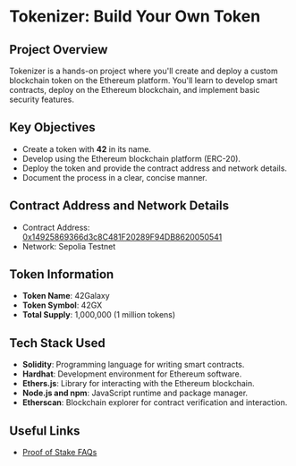 # Tokenizer: Build Your Own Token

## Project Overview
Tokenizer is a hands-on project where you'll create and deploy a custom blockchain token on the Ethereum platform. You'll learn to develop smart contracts, deploy on the Ethereum blockchain, and implement basic security features.

## Key Objectives
- Create a token with **42** in its name.
- Develop using the Ethereum blockchain platform (ERC-20).
- Deploy the token and provide the contract address and network details.
- Document the process in a clear, concise manner.

## Contract Address and Network Details
- Contract Address: [0x14925869366d3c8C481F20289F94DB8620050541](https://sepolia.etherscan.io/address/0x14925869366d3c8C481F20289F94DB8620050541)
- Network: Sepolia Testnet

## Token Information
- **Token Name**: 42Galaxy
- **Token Symbol**: 42GX
- **Total Supply**: 1,000,000 (1 million tokens)

## Tech Stack Used
- **Solidity**: Programming language for writing smart contracts.
- **Hardhat**: Development environment for Ethereum software.
- **Ethers.js**: Library for interacting with the Ethereum blockchain.
- **Node.js and npm**: JavaScript runtime and package manager.
- **Etherscan**: Blockchain explorer for contract verification and interaction.

## Useful Links
- [Proof of Stake FAQs](https://ethereum.org/en/developers/docs/consensus-mechanisms/pos/faqs/)
